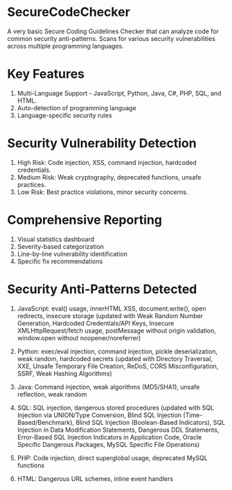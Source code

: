 # SecureCodeChecker
A very basic Secure Coding Guidelines Checker that can analyze code for common security anti-patterns. Scans for various security vulnerabilities across multiple programming languages. 

# Key Features
1. Multi-Language Support - JavaScript, Python, Java, C#, PHP, SQL, and HTML.
2. Auto-detection of programming language
3. Language-specific security rules

# Security Vulnerability Detection
1. High Risk: Code injection, XSS, command injection, hardcoded credentials.
2. Medium Risk: Weak cryptography, deprecated functions, unsafe practices.
3. Low Risk: Best practice violations, minor security concerns.

# Comprehensive Reporting 
1. Visual statistics dashboard
2. Severity-based categorization
3. Line-by-line vulnerability identification
4. Specific fix recommendations

# Security Anti-Patterns Detected
1. JavaScript: eval() usage, innerHTML XSS, document.write(), open redirects, insecure storage (updated with Weak Random Number Generation, Hardcoded Credentials/API Keys, Insecure XMLHttpRequest/fetch usage, postMessage without origin validation, window.open without noopener/noreferrer)
   
2. Python: exec/eval injection, command injection, pickle deserialization, weak random, hardcoded secrets (updated with Directory Traversal, XXE, Unsafe Temporary File Creation, ReDoS, CORS Misconfiguration, SSRF, Weak Hashing Algorithms)
   
3. Java: Command injection, weak algorithms (MD5/SHA1), unsafe reflection, weak random
   
4. SQL: SQL injection, dangerous stored procedures (updated with  SQL Injection via UNION/Type Conversion, Blind SQL Injection (Time-Based/Benchmark), Blind SQL Injection (Boolean-Based Indicators), SQL Injection in Data Modification Statements, Dangerous DDL Statements, Error-Based SQL Injection Indicators in Application Code, Oracle Specific Dangerous Packages, MySQL Specific File Operations)
   
5. PHP: Code injection, direct superglobal usage, deprecated MySQL functions
    
6. HTML: Dangerous URL schemes, inline event handlers



